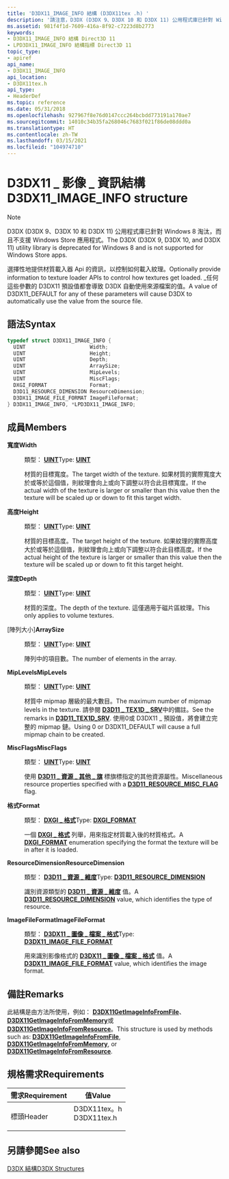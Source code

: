 ```yaml
---
title: 'D3DX11_IMAGE_INFO 結構 (D3DX11tex .h) '
description: '請注意，D3DX (D3DX 9、D3DX 10 和 D3DX 11) 公用程式庫已針對 Windows 8 淘汰，而且不支援 Windows Store 應用程式。 選擇性地提供材質載入器 Api 的資訊，以控制如何載入紋理。 |D3DX11_IMAGE_INFO 結構 (D3DX11tex .h) '
ms.assetid: 981f4f1d-7609-416a-8f92-c7223d8b2773
keywords:
- D3DX11_IMAGE_INFO 結構 Direct3D 11
- LPD3DX11_IMAGE_INFO 結構指標 Direct3D 11
topic_type:
- apiref
api_name:
- D3DX11_IMAGE_INFO
api_location:
- D3DX11tex.h
api_type:
- HeaderDef
ms.topic: reference
ms.date: 05/31/2018
ms.openlocfilehash: 927967f8e76d0147ccc264bcbdd773191a170ae7
ms.sourcegitcommit: 14010c34b35fa268046c7683f021f86de08ddd0a
ms.translationtype: HT
ms.contentlocale: zh-TW
ms.lasthandoff: 03/15/2021
ms.locfileid: "104974710"
---
```

# <a name="d3dx11_image_info-structure"></a><span data-ttu-id="dad15-107">D3DX11 \_ 影像 \_ 資訊結構</span><span class="sxs-lookup"><span data-stu-id="dad15-107">D3DX11\_IMAGE\_INFO structure</span></span>

> [!Note]  
> <span data-ttu-id="dad15-108">D3DX (D3DX 9、D3DX 10 和 D3DX 11) 公用程式庫已針對 Windows 8 淘汰，而且不支援 Windows Store 應用程式。</span><span class="sxs-lookup"><span data-stu-id="dad15-108">The D3DX (D3DX 9, D3DX 10, and D3DX 11) utility library is deprecated for Windows 8 and is not supported for Windows Store apps.</span></span>

 

<span data-ttu-id="dad15-109">選擇性地提供材質載入器 Api 的資訊，以控制如何載入紋理。</span><span class="sxs-lookup"><span data-stu-id="dad15-109">Optionally provide information to texture loader APIs to control how textures get loaded.</span></span> <span data-ttu-id="dad15-110">\_任何這些參數的 D3DX11 預設值都會導致 D3DX 自動使用來源檔案的值。</span><span class="sxs-lookup"><span data-stu-id="dad15-110">A value of D3DX11\_DEFAULT for any of these parameters will cause D3DX to automatically use the value from the source file.</span></span>

## <a name="syntax"></a><span data-ttu-id="dad15-111">語法</span><span class="sxs-lookup"><span data-stu-id="dad15-111">Syntax</span></span>


```C++
typedef struct D3DX11_IMAGE_INFO {
  UINT                     Width;
  UINT                     Height;
  UINT                     Depth;
  UINT                     ArraySize;
  UINT                     MipLevels;
  UINT                     MiscFlags;
  DXGI_FORMAT              Format;
  D3D11_RESOURCE_DIMENSION ResourceDimension;
  D3DX11_IMAGE_FILE_FORMAT ImageFileFormat;
} D3DX11_IMAGE_INFO, *LPD3DX11_IMAGE_INFO;
```



## <a name="members"></a><span data-ttu-id="dad15-112">成員</span><span class="sxs-lookup"><span data-stu-id="dad15-112">Members</span></span>

<dl> <dt>

<span data-ttu-id="dad15-113">**寬度**</span><span class="sxs-lookup"><span data-stu-id="dad15-113">**Width**</span></span>
</dt> <dd>

<span data-ttu-id="dad15-114">類型： **[ **UINT**](/windows/desktop/WinProg/windows-data-types)**</span><span class="sxs-lookup"><span data-stu-id="dad15-114">Type: **[**UINT**](/windows/desktop/WinProg/windows-data-types)**</span></span>

</dd> <dd>

<span data-ttu-id="dad15-115">材質的目標寬度。</span><span class="sxs-lookup"><span data-stu-id="dad15-115">The target width of the texture.</span></span> <span data-ttu-id="dad15-116">如果材質的實際寬度大於或等於這個值，則紋理會向上或向下調整以符合此目標寬度。</span><span class="sxs-lookup"><span data-stu-id="dad15-116">If the actual width of the texture is larger or smaller than this value then the texture will be scaled up or down to fit this target width.</span></span>

</dd> <dt>

<span data-ttu-id="dad15-117">**高度**</span><span class="sxs-lookup"><span data-stu-id="dad15-117">**Height**</span></span>
</dt> <dd>

<span data-ttu-id="dad15-118">類型： **[ **UINT**](/windows/desktop/WinProg/windows-data-types)**</span><span class="sxs-lookup"><span data-stu-id="dad15-118">Type: **[**UINT**](/windows/desktop/WinProg/windows-data-types)**</span></span>

</dd> <dd>

<span data-ttu-id="dad15-119">材質的目標高度。</span><span class="sxs-lookup"><span data-stu-id="dad15-119">The target height of the texture.</span></span> <span data-ttu-id="dad15-120">如果紋理的實際高度大於或等於這個值，則紋理會向上或向下調整以符合此目標高度。</span><span class="sxs-lookup"><span data-stu-id="dad15-120">If the actual height of the texture is larger or smaller than this value then the texture will be scaled up or down to fit this target height.</span></span>

</dd> <dt>

<span data-ttu-id="dad15-121">**深度**</span><span class="sxs-lookup"><span data-stu-id="dad15-121">**Depth**</span></span>
</dt> <dd>

<span data-ttu-id="dad15-122">類型： **[ **UINT**](/windows/desktop/WinProg/windows-data-types)**</span><span class="sxs-lookup"><span data-stu-id="dad15-122">Type: **[**UINT**](/windows/desktop/WinProg/windows-data-types)**</span></span>

</dd> <dd>

<span data-ttu-id="dad15-123">材質的深度。</span><span class="sxs-lookup"><span data-stu-id="dad15-123">The depth of the texture.</span></span> <span data-ttu-id="dad15-124">這僅適用于磁片區紋理。</span><span class="sxs-lookup"><span data-stu-id="dad15-124">This only applies to volume textures.</span></span>

</dd> <dt>

<span data-ttu-id="dad15-125">[陣列大小]</span><span class="sxs-lookup"><span data-stu-id="dad15-125">**ArraySize**</span></span>
</dt> <dd>

<span data-ttu-id="dad15-126">類型： **[ **UINT**](/windows/desktop/WinProg/windows-data-types)**</span><span class="sxs-lookup"><span data-stu-id="dad15-126">Type: **[**UINT**](/windows/desktop/WinProg/windows-data-types)**</span></span>

</dd> <dd>

<span data-ttu-id="dad15-127">陣列中的項目數。</span><span class="sxs-lookup"><span data-stu-id="dad15-127">The number of elements in the array.</span></span>

</dd> <dt>

<span data-ttu-id="dad15-128">**MipLevels**</span><span class="sxs-lookup"><span data-stu-id="dad15-128">**MipLevels**</span></span>
</dt> <dd>

<span data-ttu-id="dad15-129">類型： **[ **UINT**](/windows/desktop/WinProg/windows-data-types)**</span><span class="sxs-lookup"><span data-stu-id="dad15-129">Type: **[**UINT**](/windows/desktop/WinProg/windows-data-types)**</span></span>

</dd> <dd>

<span data-ttu-id="dad15-130">材質中 mipmap 層級的最大數目。</span><span class="sxs-lookup"><span data-stu-id="dad15-130">The maximum number of mipmap levels in the texture.</span></span> <span data-ttu-id="dad15-131">請參閱 [**D3D11 \_ TEX1D \_ SRV**](/windows/desktop/api/D3D11/ns-d3d11-d3d11_tex1d_srv)中的備註。</span><span class="sxs-lookup"><span data-stu-id="dad15-131">See the remarks in [**D3D11\_TEX1D\_SRV**](/windows/desktop/api/D3D11/ns-d3d11-d3d11_tex1d_srv).</span></span> <span data-ttu-id="dad15-132">使用0或 D3DX11 \_ 預設值，將會建立完整的 mipmap 鏈。</span><span class="sxs-lookup"><span data-stu-id="dad15-132">Using 0 or D3DX11\_DEFAULT will cause a full mipmap chain to be created.</span></span>

</dd> <dt>

<span data-ttu-id="dad15-133">**MiscFlags**</span><span class="sxs-lookup"><span data-stu-id="dad15-133">**MiscFlags**</span></span>
</dt> <dd>

<span data-ttu-id="dad15-134">類型： **[ **UINT**](/windows/desktop/WinProg/windows-data-types)**</span><span class="sxs-lookup"><span data-stu-id="dad15-134">Type: **[**UINT**](/windows/desktop/WinProg/windows-data-types)**</span></span>

</dd> <dd>

<span data-ttu-id="dad15-135">使用 [**D3D11 \_ 資源 \_ 其他 \_ 旗**](/windows/desktop/api/D3D11/ne-d3d11-d3d11_resource_misc_flag) 標旗標指定的其他資源屬性。</span><span class="sxs-lookup"><span data-stu-id="dad15-135">Miscellaneous resource properties specified with a [**D3D11\_RESOURCE\_MISC\_FLAG**](/windows/desktop/api/D3D11/ne-d3d11-d3d11_resource_misc_flag) flag.</span></span>

</dd> <dt>

<span data-ttu-id="dad15-136">**格式**</span><span class="sxs-lookup"><span data-stu-id="dad15-136">**Format**</span></span>
</dt> <dd>

<span data-ttu-id="dad15-137">類型： **[ **DXGI \_ 格式**](/windows/desktop/api/dxgiformat/ne-dxgiformat-dxgi_format)**</span><span class="sxs-lookup"><span data-stu-id="dad15-137">Type: **[**DXGI\_FORMAT**](/windows/desktop/api/dxgiformat/ne-dxgiformat-dxgi_format)**</span></span>

</dd> <dd>

<span data-ttu-id="dad15-138">一個 [**DXGI \_ 格式**](/windows/desktop/api/dxgiformat/ne-dxgiformat-dxgi_format) 列舉，用來指定材質載入後的材質格式。</span><span class="sxs-lookup"><span data-stu-id="dad15-138">A [**DXGI\_FORMAT**](/windows/desktop/api/dxgiformat/ne-dxgiformat-dxgi_format) enumeration specifying the format the texture will be in after it is loaded.</span></span>

</dd> <dt>

<span data-ttu-id="dad15-139">**ResourceDimension**</span><span class="sxs-lookup"><span data-stu-id="dad15-139">**ResourceDimension**</span></span>
</dt> <dd>

<span data-ttu-id="dad15-140">類型： **[ **D3D11 \_ 資源 \_ 維度**](/windows/desktop/api/D3D11/ne-d3d11-d3d11_resource_dimension)**</span><span class="sxs-lookup"><span data-stu-id="dad15-140">Type: **[**D3D11\_RESOURCE\_DIMENSION**](/windows/desktop/api/D3D11/ne-d3d11-d3d11_resource_dimension)**</span></span>

</dd> <dd>

<span data-ttu-id="dad15-141">識別資源類型的 [**D3D11 \_ 資源 \_ 維度**](/windows/desktop/api/D3D11/ne-d3d11-d3d11_resource_dimension) 值。</span><span class="sxs-lookup"><span data-stu-id="dad15-141">A [**D3D11\_RESOURCE\_DIMENSION**](/windows/desktop/api/D3D11/ne-d3d11-d3d11_resource_dimension) value, which identifies the type of resource.</span></span>

</dd> <dt>

<span data-ttu-id="dad15-142">**ImageFileFormat**</span><span class="sxs-lookup"><span data-stu-id="dad15-142">**ImageFileFormat**</span></span>
</dt> <dd>

<span data-ttu-id="dad15-143">類型： **[ **D3DX11 \_ 圖像 \_ 檔案 \_ 格式**](d3dx11-image-file-format.md)**</span><span class="sxs-lookup"><span data-stu-id="dad15-143">Type: **[**D3DX11\_IMAGE\_FILE\_FORMAT**](d3dx11-image-file-format.md)**</span></span>

</dd> <dd>

<span data-ttu-id="dad15-144">用來識別影像格式的 [**D3DX11 \_ 圖像 \_ 檔案 \_ 格式**](d3dx11-image-file-format.md) 值。</span><span class="sxs-lookup"><span data-stu-id="dad15-144">A [**D3DX11\_IMAGE\_FILE\_FORMAT**](d3dx11-image-file-format.md) value, which identifies the image format.</span></span>

</dd> </dl>

## <a name="remarks"></a><span data-ttu-id="dad15-145">備註</span><span class="sxs-lookup"><span data-stu-id="dad15-145">Remarks</span></span>

<span data-ttu-id="dad15-146">此結構是由方法所使用，例如： [**D3DX11GetImageInfoFromFile**](d3dx11getimageinfofromfile.md)、 [**D3DX11GetImageInfoFromMemory**](d3dx11getimageinfofrommemory.md)或 [**D3DX11GetImageInfoFromResource**](d3dx11getimageinfofromresource.md)。</span><span class="sxs-lookup"><span data-stu-id="dad15-146">This structure is used by methods such as: [**D3DX11GetImageInfoFromFile**](d3dx11getimageinfofromfile.md), [**D3DX11GetImageInfoFromMemory**](d3dx11getimageinfofrommemory.md), or [**D3DX11GetImageInfoFromResource**](d3dx11getimageinfofromresource.md).</span></span>

## <a name="requirements"></a><span data-ttu-id="dad15-147">規格需求</span><span class="sxs-lookup"><span data-stu-id="dad15-147">Requirements</span></span>



| <span data-ttu-id="dad15-148">需求</span><span class="sxs-lookup"><span data-stu-id="dad15-148">Requirement</span></span> | <span data-ttu-id="dad15-149">值</span><span class="sxs-lookup"><span data-stu-id="dad15-149">Value</span></span> |
|-------------------|----------------------------------------------------------------------------------------|
| <span data-ttu-id="dad15-150">標頭</span><span class="sxs-lookup"><span data-stu-id="dad15-150">Header</span></span><br/> | <dl> <span data-ttu-id="dad15-151"><dt>D3DX11tex。h</dt></span><span class="sxs-lookup"><span data-stu-id="dad15-151"><dt>D3DX11tex.h</dt></span></span> </dl> |



## <a name="see-also"></a><span data-ttu-id="dad15-152">另請參閱</span><span class="sxs-lookup"><span data-stu-id="dad15-152">See also</span></span>

<dl> <dt>

[<span data-ttu-id="dad15-153">D3DX 結構</span><span class="sxs-lookup"><span data-stu-id="dad15-153">D3DX Structures</span></span>](d3d11-graphics-reference-d3dx11-structures.md)
</dt> </dl>

 

